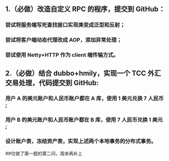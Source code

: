 ## 1.（必做）改造自定义 RPC 的程序，提交到 GitHub：

### 尝试将服务端写死查找接口实现类变成泛型和反射；
### 尝试将客户端动态代理改成 AOP，添加异常处理；
### 尝试使用 Netty+HTTP 作为 client 端传输方式。

## 2.（必做）结合 dubbo+hmily，实现一个 TCC 外汇交易处理，代码提交到 GitHub:
### 用户 A 的美元账户和人民币账户都在 A 库，使用 1 美元兑换 7 人民币 ;
### 用户 B 的美元账户和人民币账户都在 B 库，使用 7 人民币兑换 1 美元 ;
### 设计账户表，冻结资产表，实现上述两个本地事务的分布式事务。

##仅做了第一题的第二问，周末再补上